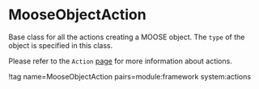 # MooseObjectAction

Base class for all the actions creating a MOOSE object. The `type` of the object is specified
in this class.

Please refer to the `Action` [page](Action.md) for more information about actions.

!tag name=MooseObjectAction pairs=module:framework system:actions
